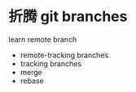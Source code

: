 # 折腾 git branches
learn remote branch

- remote-tracking branches
- tracking branches
- merge
- rebase
